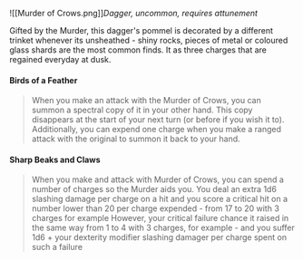 
![[Murder of Crows.png]]*Dagger, uncommon, requires attunement*

Gifted by the Murder, this dagger's pommel is decorated by a different trinket whenever its unsheathed - shiny rocks, pieces of metal or coloured glass shards are the most common finds. It as three charges that are regained everyday at dusk.

#### Birds of a Feather
>When you make an attack with the Murder of Crows, you can summon a spectral copy of it in your other hand. This copy disappears at the start of your next turn (or before if you wish it to).
>Additionally, you can expend one charge when you make a ranged attack with the original to summon it back to your hand.

#### Sharp Beaks and Claws
>When you make and attack with Murder of Crows, you can spend a number of charges so the Murder aids you. You deal an extra 1d6 slashing damage per charge on a hit and you score a critical hit on a number lower than 20 per charge expended - from 17 to 20 with 3 charges for example
>However, your critical failure chance it raised in the same way from 1 to 4 with 3 charges, for example - and you suffer 1d6 +  your dexterity modifier slashing damager per charge spent on such a failure